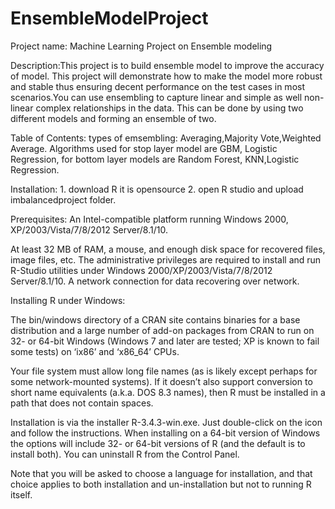 # EnsembleModelProject
Project name: Machine Learning Project on Ensemble modeling

Description:This project is to build ensemble model to improve the accuracy of model. This project will demonstrate how to make the model more robust and stable thus ensuring decent performance on the test cases in most scenarios.You can use ensembling to capture linear and simple as well non-linear complex relationships in the data. This can be done by using two different models and forming an ensemble of two.

Table of Contents: types of emsembling: Averaging,Majority Vote,Weighted Average. Algorithms used for stop layer model are GBM, Logistic Regression, for bottom layer models are Random Forest, KNN,Logistic Regression.

Installation: 1. download R it is opensource 2. open R studio and upload imbalancedproject folder.

Prerequisites: An Intel-compatible platform running Windows 2000, XP/2003/Vista/7/8/2012 Server/8.1/10.

At least 32 MB of RAM, a mouse, and enough disk space for recovered files, image files, etc.
The administrative privileges are required to install and run R-Studio utilities under Windows 2000/XP/2003/Vista/7/8/2012 Server/8.1/10.
A network connection for data recovering over network.

Installing R under Windows:

The bin/windows directory of a CRAN site contains binaries for a base distribution and a large number of add-on packages from CRAN to run on 32- or 64-bit Windows (Windows 7 and later are tested; XP is known to fail some tests) on ‘ix86’ and ‘x86_64’ CPUs.

Your file system must allow long file names (as is likely except perhaps for some network-mounted systems). If it doesn’t also support conversion to short name equivalents (a.k.a. DOS 8.3 names), then R must be installed in a path that does not contain spaces.

Installation is via the installer R-3.4.3-win.exe. Just double-click on the icon and follow the instructions. When installing on a 64-bit version of Windows the options will include 32- or 64-bit versions of R (and the default is to install both). You can uninstall R from the Control Panel.

Note that you will be asked to choose a language for installation, and that choice applies to both installation and un-installation but not to running R itself.
